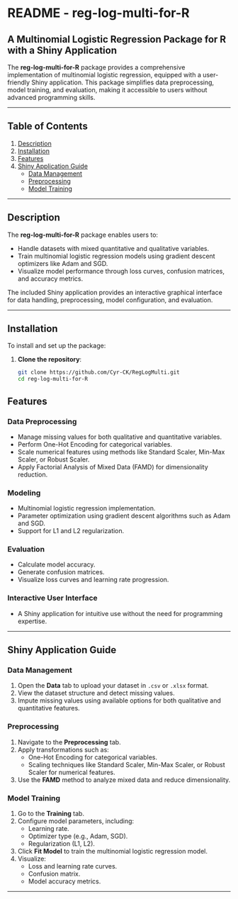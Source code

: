 # README - reg-log-multi-for-R

## A Multinomial Logistic Regression Package for R with a Shiny Application

The **reg-log-multi-for-R** package provides a comprehensive implementation of multinomial logistic regression, equipped with a user-friendly Shiny application. This package simplifies data preprocessing, model training, and evaluation, making it accessible to users without advanced programming skills.

---


## Table of Contents
1. [Description](#description)
2. [Installation](#installation)
3. [Features](#features)
4. [Shiny Application Guide](#shiny-application-guide)
   - [Data Management](#data-management)
   - [Preprocessing](#preprocessing)
   - [Model Training](#model-training)


---

## Description
The **reg-log-multi-for-R** package enables users to:
- Handle datasets with mixed quantitative and qualitative variables.
- Train multinomial logistic regression models using gradient descent optimizers like Adam and SGD.
- Visualize model performance through loss curves, confusion matrices, and accuracy metrics.

The included Shiny application provides an interactive graphical interface for data handling, preprocessing, model configuration, and evaluation.

---
## Installation

To install and set up the package:

1. **Clone the repository**:
   ```bash
   git clone https://github.com/Cyr-CK/RegLogMulti.git
   cd reg-log-multi-for-R

## Features

### Data Preprocessing
- Manage missing values for both qualitative and quantitative variables.
- Perform One-Hot Encoding for categorical variables.
- Scale numerical features using methods like Standard Scaler, Min-Max Scaler, or Robust Scaler.
- Apply Factorial Analysis of Mixed Data (FAMD) for dimensionality reduction.

### Modeling
- Multinomial logistic regression implementation.
- Parameter optimization using gradient descent algorithms such as Adam and SGD.
- Support for L1 and L2 regularization.

### Evaluation
- Calculate model accuracy.
- Generate confusion matrices.
- Visualize loss curves and learning rate progression.

### Interactive User Interface
- A Shiny application for intuitive use without the need for programming expertise.

---

## Shiny Application Guide

### Data Management
1. Open the **Data** tab to upload your dataset in `.csv` or `.xlsx` format.
2. View the dataset structure and detect missing values.
3. Impute missing values using available options for both qualitative and quantitative features.

### Preprocessing
1. Navigate to the **Preprocessing** tab.
2. Apply transformations such as:
   - One-Hot Encoding for categorical variables.
   - Scaling techniques like Standard Scaler, Min-Max Scaler, or Robust Scaler for numerical features.
3. Use the **FAMD** method to analyze mixed data and reduce dimensionality.

### Model Training
1. Go to the **Training** tab.
2. Configure model parameters, including:
   - Learning rate.
   - Optimizer type (e.g., Adam, SGD).
   - Regularization (L1, L2).
3. Click **Fit Model** to train the multinomial logistic regression model.
4. Visualize:
   - Loss and learning rate curves.
   - Confusion matrix.
   - Model accuracy metrics.

---
